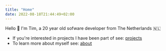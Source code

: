 ```yaml
---
title: "Home"
date: 2022-08-18T21:44:49+02:00
---
```


Hello 👋 I'm Tim, a 20 year old sofware developer from The Netherlands 🇳🇱

- If you're interested in projects I have been part of see: [projects](/projects/my-projects)
- To learn more about myself see: [about](/about/about-me)